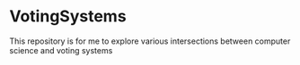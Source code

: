 # VotingSystems
This repository is for me to explore various intersections between computer science and voting systems
